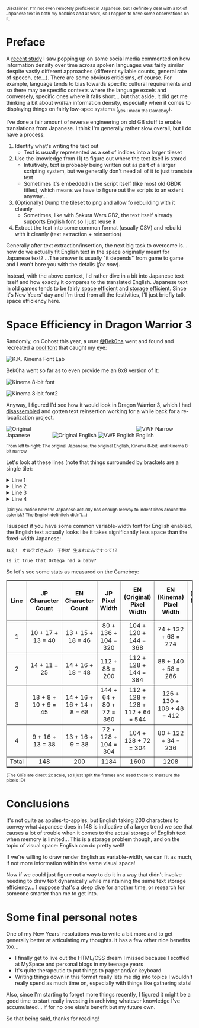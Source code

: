 <sub>Disclaimer: I'm not even remotely proficient in Japanese, but I definitely deal with a lot of Japanese text in both my hobbies and at work, so I happen to have some observations on it.</sub>

# Preface

A [recent study](https://www.science.org/doi/10.1126/sciadv.aaw2594) I saw popping up on some social media commented on how information density over time across spoken languages was fairly similar despite vastly different approaches (different syllable counts, general rate of speech, etc...). There are some obvious criticisms, of course. For example, language tends to bias towards specific cultural requirements and so there may be specific contexts where the language excels and conversely, specific ones where it falls short... but that aside, it did get me thinking a bit about *written* information density, especially when it comes to displaying things on fairly low-spec systems (<sub>yes I mean the Gameboy</sub>).

I've done a fair amount of reverse engineering on old GB stuff to enable translations from Japanese. I think I'm generally rather slow overall, but I do have a process:

1. Identify what's writing the text out
    * Text is usually represented as a set of indices into a larger tileset
2. Use the knowledge from (1) to figure out where the text itself is stored
    * Intuitively, text is probably being written out as part of a larger scripting system, but we generally don't need all of it to just translate text
    * Sometimes it's embedded in the script itself (like most old GBDK titles), which means we have to figure out the scripts to an extent anyway...
3. (Optionally) Dump the tileset to png and allow fo rebuilding with it cleanly
    * Sometimes, like with Sakura Wars GB2, the text itself already supports English font so I just reuse it
4. Extract the text into some common format (usually CSV) and rebuild with it cleanly (text extraction + reinsertion)

Generally after text extraction/insertion, the next big task to overcome is... how do we actually fit English text in the space originally meant for Japanese text? ...The answer is usually "it depends" from game to game and I won't bore you with the details (*for now*).

Instead, with the above context, I'd rather dive in a bit into Japanese text itself and how exactly it compares to the translated English. Japanese text in old games tends to be fairly [space efficient](## "The number of pixels consumed on screen for text when it's displayed") and [storage efficient](## "The amount of data used to store the text in memory itself"). Since it's New Years' day and I'm tired from all the festivities, I'll just briefly talk space efficiency here.

# Space Efficiency in Dragon Warrior 3

Randomly, on Cohost this year, a user [@Bek0ha](http://x.com/Bek0ha) went and found and recreated a [cool font](https://archive.org/details/jimaku-font) that caught my eye:

![K.K. Kinema Font Lab](kinema.png "K.K. Kinema Font Lab - Handwritten Movie Subtitle Font")

Bek0ha went so far as to even provide me an 8x8 version of it:

![Kinema 8-bit font](kinema_pixel_2.png)

![Kinema 8-bit font2](kinema_pixel.png)

Anyway, I figured I'd see how it would look in Dragon Warrior 3, which I had [disassembled](https://github.com/VariantXYZ/dragon-warrior-3-gbc) and gotten text reinsertion working for a while back for a re-localization project.

<style>
span.gifs img
{
    max-width: 24%;
    height: auto;
}
</style>

<span class="gifs">![Original Japanese](dw3_normal_jp.gif "Original Japanese") ![Original English](dw3_normal.gif "Original English") ![VWF English](dw3_vwf.gif "VWF English") ![VWF Narrow English](dw3_vwf_narrow.gif "VWF Narrow English")</span>

<sub>From left to right: The original Japanese, the original English, Kinema 8-bit, and Kinema 8-bit narrow</sub>

Let's look at these lines (note that things surrounded by brackets are a single tile):

<details>
<summary>Line 1</summary>
> ＊「[・・・][・・・]はあ　はあ.
>
> ＊「ねえ!　オルテガさんの　子供が
>
> 　　生まれたんですって!?


> [*:] Pant, pant…
>
> Is it true that
>
> Ortega had a baby?
</details>

<details><summary>Line 2</summary>
> ＊「そうとも!　すごい元気な
>
> 　　赤ちゃんだそうだ.


> [*:] That['s] right!
>
> I hear the baby['s]
> 
> really lively too.
</details>

<details><summary>Line 3</summary>
> ＊「アリアハンのゆうしゃ　オルテガの
>
> 　　子どもなら[・・・]
>
> ＊「きっと　りっぱな
>
> 　　戦士になるぞ!


> [*:] Any child of
>
> Ortega, Aliahan['s]
>
> hero, is sure to
>
> become a great
>
> warrior.
</details>

<details><summary>Line 4</summary>
> ＊「[・・・][・・・]そうよね.
>
> ＊「さあ　早く　赤ちゃんのかおを
>
> 　　見せてもらいましょう!


> [*:] That['s] true.
>
> We should go see
>
> the baby!
</details>

<sub>(Did you notice how the Japanese actually has enough leeway to indent lines around the asterisk? The English definitely didn't...)</sub>

I suspect if you have some common variable-width font for English enabled, the English text actually looks like it takes significantly less space than the fixed-width Japanese:

``
ねえ!　オルテガさんの　子供が 生まれたんですって!?
``

``
Is it true that Ortega had a baby?
``

So let's see some stats as measured on the Gameboy:

<style>
table.fonts
{
	width: 100%;
	border-collapse: collapse;
	margin: 0 auto;
}
th.fonts, td.fonts
{
	text-align: center;
	vertical-align: middle;
}
</style>

<table border="1" class="fonts">
	<tr>
		<th class="fonts">Line</th>
		<th class="fonts">JP Character Count</th>
		<th class="fonts">EN Character Count</th>
		<th class="fonts">JP Pixel Width</th>
		<th class="fonts">EN (Original) Pixel Width</th>
		<th class="fonts">EN (Kinema) Pixel Width</th>
		<th class="fonts">EN (Kinema Narrow) Pixel Width</th>
	</tr>
	<tr>
		<td class="fonts">1</td>
		<td class="fonts">10 + 17 + 13 = 40</td>
		<td class="fonts">13 + 15 + 18 = 46</td>
		<td class="fonts">80 + 136 + 104 = 320</td>
		<td class="fonts">104 + 120 + 144 = 368</td>
		<td class="fonts">74 + 132 + 68 = 274</td>
		<td class="fonts">56 + 124 + 24 = 204</td>
	</tr>
	<tr>
		<td class="fonts">2</td>
		<td class="fonts">14 + 11 = 25</td>
		<td class="fonts">14 + 16 + 18 = 48</td>
		<td class="fonts">112 + 88 = 200</td>
		<td class="fonts">112 + 128 + 144 = 384</td>
		<td class="fonts">88 + 140 + 58 = 286</td>
		<td class="fonts">66 + 136 + 16 = 218</td>
	</tr>
	<tr>
		<td class="fonts">3</td>
		<td class="fonts">18 + 8 + 10 + 9 = 45</td>
		<td class="fonts">14 + 16 + 16 + 14 + 8 = 68</td>
		<td class="fonts">144 + 64 + 80 + 72 = 360</td>
		<td class="fonts">112 + 128 + 128 + 112 + 64 = 544</td>
		<td class="fonts">126 + 130 + 108 + 48 = 412</td>
		<td class="fonts">140 + 140 + 36 = 316</td>
	</tr>
	<tr>
		<td class="fonts">4</td>
		<td class="fonts">9 + 16 + 13 = 38</td>
		<td class="fonts">13 + 16 + 9 = 38</td>
		<td class="fonts">72 + 128 + 104 = 304</td>
		<td class="fonts">104 + 128 + 72 = 304</td>
		<td class="fonts">80 + 122 + 34 = 236</td>
		<td class="fonts">60 + 120 = 180</td>
	</tr>
	<tr>
		<td class="fonts">Total</td>
		<td class="fonts">148</td>
		<td class="fonts">200</td>
		<td class="fonts">1184</td>
		<td class="fonts">1600</td>
		<td class="fonts">1208</td>
		<td class="fonts">918</td>
	</tr>
</table>

<sub>(The GIFs are direct 2x scale, so I just split the frames and used those to measure the pixels :D)</sub>

# Conclusions

It's not quite as apples-to-apples, but English taking 200 characters to convey what Japanese does in 148 is indicative of a larger trend we see that causes a lot of trouble when it comes to the actual storage of English text when memory is limited... This is a storage problem though, and on the topic of visual space: English can do pretty well!

If we're willing to draw render English as variable-width, we can fit as much, if not more information within the same visual space!

Now if we could just figure out a way to do it in a way that didn't involve needing to draw text dynamically while maintaining the same text storage efficiency... I suppose that's a deep dive for another time, or research for someone smarter than me to get into.

# Some final personal notes

One of my New Years' resolutions was to write a bit more and to get generally better at articulating my thoughts. It has a few other nice benefits too...

* I finally get to live out the HTML/CSS dream I missed because I scoffed at MySpace and personal blogs in my teenage years
* It's quite therapeutic to put things to paper and/or keyboard
* Writing things down in this format really lets me dig into topics I wouldn't really spend as much time on, especially with things like gathering stats!

Also, since I'm starting to forget more things recently, I figured it might be a good time to start really investing in archiving whatever knowledge I've accumulated... if for no one else's benefit but my future own.

So that being said, thanks for reading!